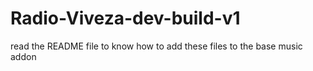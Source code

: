 # Radio-Viveza-dev-build-v1
read the README file to know how to add these files to the base music addon
